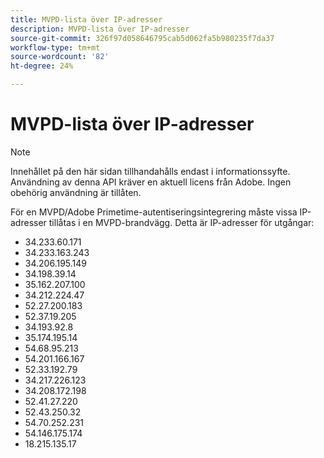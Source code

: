 ```yaml
---
title: MVPD-lista över IP-adresser
description: MVPD-lista över IP-adresser
source-git-commit: 326f97d058646795cab5d062fa5b980235f7da37
workflow-type: tm+mt
source-wordcount: '82'
ht-degree: 24%

---
```



# MVPD-lista över IP-adresser

>[!NOTE]
>
>Innehållet på den här sidan tillhandahålls endast i informationssyfte. Användning av denna API kräver en aktuell licens från Adobe. Ingen obehörig användning är tillåten.

För en MVPD/Adobe Primetime-autentiseringsintegrering måste vissa IP-adresser tillåtas i en MVPD-brandvägg. Detta är IP-adresser för utgångar:

* 34.233.60.171
* 34.233.163.243
* 34.206.195.149
* 34.198.39.14
* 35.162.207.100
* 34.212.224.47
* 52.27.200.183
* 52.37.19.205
* 34.193.92.8
* 35.174.195.14
* 54.68.95.213
* 54.201.166.167
* 52.33.192.79
* 34.217.226.123
* 34.208.172.198
* 52.41.27.220
* 52.43.250.32
* 54.70.252.231
* 54.146.175.174
* 18.215.135.17